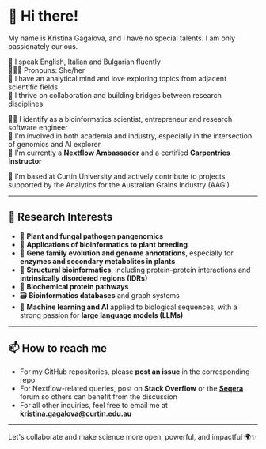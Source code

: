 # 👋 Hi there!

My name is Kristina Gagalova, and I have no special talents. I am only passionately curious.

💬  I speak English, Italian and Bulgarian fluently  
👩🏻‍💻  Pronouns: She/her  
🔬 I have an analytical mind and love exploring topics from adjacent scientific fields  
🤝 I thrive on collaboration and building bridges between research disciplines  

👩‍🔬 I identify as a bioinformatics scientist, entrepreneur and research software engineer    
🌿 I'm involved in both academia and industry, especially in the intersection of genomics and AI  explorer     
🚀 I'm currently a **Nextflow Ambassador** and a certified **Carpentries Instructor**     
  
📍 I'm based at Curtin University and actively contribute to projects supported by the Analytics for the Australian Grains Industry (AAGI)  

---

## 🔎 Research Interests

- 🌾 **Plant and fungal pathogen pangenomics**
- 🌱 **Applications of bioinformatics to plant breeding**
- 🔬 **Gene family evolution and genome annotations**, especially for **enzymes and secondary metabolites in plants**  
- 🧬 **Structural bioinformatics**, including protein–protein interactions and **intrinsically disordered regions (IDRs)**  
- 🧪 **Biochemical protein pathways**  
- 🗃️ **Bioinformatics databases** and graph systems  
- 🤖 **Machine learning and AI** applied to biological sequences, with a strong passion for **large language models (LLMs)**  

---

## 📫 How to reach me

- For my GitHub repositories, please **post an issue** in the corresponding repo  
- For Nextflow-related queries, post on **Stack Overflow** or the **[Seqera](https://community.seqera.io)** forum so others can benefit from the discussion  
- For all other inquiries, feel free to email me at **kristina.gagalova@curtin.edu.au**

---

Let's collaborate and make science more open, powerful, and impactful 🌍✨
